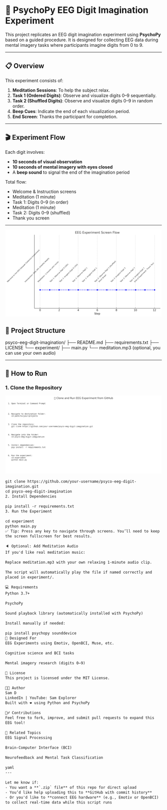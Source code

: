 # 🧠 PsychoPy EEG Digit Imagination Experiment

This project replicates an EEG digit imagination experiment using **PsychoPy** based on a guided procedure. It is designed for collecting EEG data during mental imagery tasks where participants imagine digits from 0 to 9.

---

## 📋 Overview

This experiment consists of:

1. **Meditation Sessions**: To help the subject relax.
2. **Task 1 (Ordered Digits)**: Observe and visualize digits 0–9 sequentially.
3. **Task 2 (Shuffled Digits)**: Observe and visualize digits 0–9 in random order.
4. **Beep Cues**: Indicate the end of each visualization period.
5. **End Screen**: Thanks the participant for completion.

---

## 🎬 Experiment Flow

Each digit involves:
- **10 seconds of visual observation**
- **10 seconds of mental imagery with eyes closed**
- A **beep sound** to signal the end of the imagination period

Total flow:
- Welcome & Instruction screens
- Meditation (1 minute)
- Task 1: Digits 0–9 (in order)
- Meditation (1 minute)
- Task 2: Digits 0–9 (shuffled)
- Thank you screen

---
![EEG Experiment](https://raw.githubusercontent.com/Samrocz05/EEG-Experiment/main/assests/EEG.png)


## 📁 Project Structure

psyco-eeg-digit-imagination/
├── README.md
├── requirements.txt
├── LICENSE
└── experiment/
├── main.py
└── meditation.mp3 (optional, you can use your own audio)

---

## 🚀 How to Run

### 1. Clone the Repository
![EEG Experiment](https://raw.githubusercontent.com/Samrocz05/EEG-Experiment/main/assests/git_clone.png)


```
git clone https://github.com/your-username/psyco-eeg-digit-imagination.git
cd psyco-eeg-digit-imagination
2. Install Dependencies

pip install -r requirements.txt
3. Run the Experiment

cd experiment
python main.py
✅ Tip: Press any key to navigate through screens. You’ll need to keep the screen fullscreen for best results.

🔈 Optional: Add Meditation Audio
If you'd like real meditation music:

Replace meditation.mp3 with your own relaxing 1-minute audio clip.

The script will automatically play the file if named correctly and placed in experiment/.

💻 Requirements
Python 3.7+

PsychoPy

Sound playback library (automatically installed with PsychoPy)

Install manually if needed:

pip install psychopy sounddevice
🧪 Designed For
EEG Experiments using Emotiv, OpenBCI, Muse, etc.

Cognitive science and BCI tasks

Mental imagery research (digits 0–9)

📜 License
This project is licensed under the MIT License.

👨‍💻 Author
Sam D
LinkedIn | YouTube: Sam Explorer
Built with ❤️ using Python and PsychoPy

🙋‍♂️ Contributions
Feel free to fork, improve, and submit pull requests to expand this EEG tool!

🧠 Related Topics
EEG Signal Processing

Brain-Computer Interface (BCI)

Neurofeedback and Mental Task Classification

yaml
---

Let me know if:
- You want a **`.zip` file** of this repo for direct upload
- You’d like help uploading this to **GitHub with commit history**
- Or you'd like to **connect EEG hardware** (e.g., Emotiv or OpenBCI) to collect real-time data while this script runs


